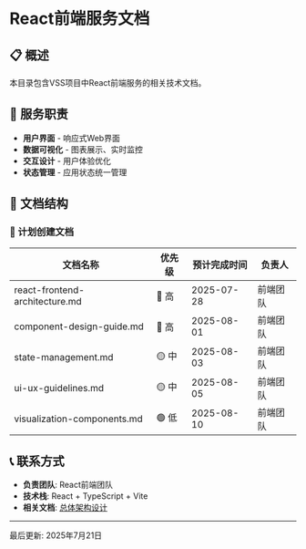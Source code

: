 # React前端服务文档

## 📋 概述

本目录包含VSS项目中React前端服务的相关技术文档。

## 🎯 服务职责

- **用户界面** - 响应式Web界面
- **数据可视化** - 图表展示、实时监控
- **交互设计** - 用户体验优化
- **状态管理** - 应用状态统一管理

## 📂 文档结构

### 🚧 计划创建文档

| 文档名称 | 优先级 | 预计完成时间 | 负责人 |
|----------|--------|--------------|--------|
| react-frontend-architecture.md | 🔴 高 | 2025-07-28 | 前端团队 |
| component-design-guide.md | 🔴 高 | 2025-08-01 | 前端团队 |
| state-management.md | 🟡 中 | 2025-08-03 | 前端团队 |
| ui-ux-guidelines.md | 🟡 中 | 2025-08-05 | 前端团队 |
| visualization-components.md | 🟢 低 | 2025-08-10 | 前端团队 |

## 📞 联系方式

- **负责团队**: React前端团队
- **技术栈**: React + TypeScript + Vite
- **相关文档**: [总体架构设计](../01-architecture/architecture-overview.md)

---

最后更新: 2025年7月21日

